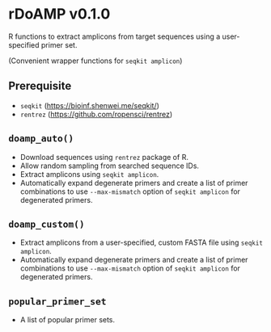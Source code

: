 # rDoAMP v0.1.0
R functions to extract amplicons from target sequences using a user-specified primer set.

(Convenient wrapper functions for `seqkit amplicon`)

## Prerequisite
- `seqkit` (https://bioinf.shenwei.me/seqkit/)
- `rentrez` (https://github.com/ropensci/rentrez)

## `doamp_auto()`
- Download sequences using `rentrez` package of R.
- Allow random sampling from searched sequence IDs.
- Extract amplicons using `seqkit amplicon`.
- Automatically expand degenerate primers and create a list of primer combinations to use `--max-mismatch` option of `seqkit amplicon` for degenerated primers.

## `doamp_custom()`
- Extract amplicons from a user-specified, custom FASTA file using `seqkit amplicon`.
- Automatically expand degenerate primers and create a list of primer combinations to use `--max-mismatch` option of `seqkit amplicon` for degenerated primers.

## `popular_primer_set`
- A list of popular primer sets.
